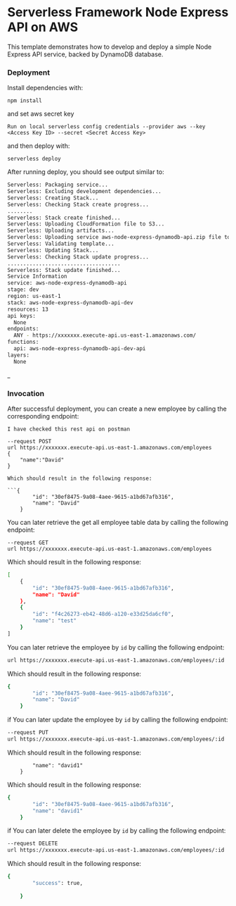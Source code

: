 

# Serverless Framework Node Express API on AWS

This template demonstrates how to develop and deploy a simple Node Express API service, backed by DynamoDB database.




### Deployment

Install dependencies with:

```
npm install
```

and set aws secret key 

```
Run on local serverless config credentials --provider aws --key <Access Key ID> --secret <Secret Access Key>
```

and then deploy with:

```
serverless deploy
```

After running deploy, you should see output similar to:

```bash
Serverless: Packaging service...
Serverless: Excluding development dependencies...
Serverless: Creating Stack...
Serverless: Checking Stack create progress...
........
Serverless: Stack create finished...
Serverless: Uploading CloudFormation file to S3...
Serverless: Uploading artifacts...
Serverless: Uploading service aws-node-express-dynamodb-api.zip file to S3 (718.53 KB)...
Serverless: Validating template...
Serverless: Updating Stack...
Serverless: Checking Stack update progress...
....................................
Serverless: Stack update finished...
Service Information
service: aws-node-express-dynamodb-api
stage: dev
region: us-east-1
stack: aws-node-express-dynamodb-api-dev
resources: 13
api keys:
  None
endpoints:
  ANY - https://xxxxxxx.execute-api.us-east-1.amazonaws.com/
functions:
  api: aws-node-express-dynamodb-api-dev-api
layers:
  None
```

_

### Invocation

After successful deployment, you can create a new employee by calling the corresponding endpoint:

```
I have checked this rest api on postman

--request POST
url https://xxxxxxx.execute-api.us-east-1.amazonaws.com/employees
{
    "name":"David"
}

Which should result in the following response:

```{
        "id": "30ef8475-9a08-4aee-9615-a1bd67afb316",
        "name": "David"
    }
```

You can later retrieve the get all employee table data  by calling the following endpoint:

```
--request GET
url https://xxxxxxx.execute-api.us-east-1.amazonaws.com/employees
```

Which should result in the following response:

```bash
[
    {
        "id": "30ef8475-9a08-4aee-9615-a1bd67afb316",
        "name": "David"
    },
    {
        "id": "f4c26273-eb42-48d6-a120-e33d25da6cf0",
        "name": "test"
    }
]
```


You can later retrieve the employee by `id` by calling the following endpoint:

```bash
url https://xxxxxxx.execute-api.us-east-1.amazonaws.com/employees/:id
```

Which should result in the following response:

```bash
{
        "id": "30ef8475-9a08-4aee-9615-a1bd67afb316",
        "name": "David"
    }
```


if You can later update the employee by `id` by calling the following endpoint:

```bash
--request PUT
url https://xxxxxxx.execute-api.us-east-1.amazonaws.com/employees/:id
```
Which should result in the following response:

```{
        "name": "david1"
    }
```

Which should result in the following response:

```bash
{
        "id": "30ef8475-9a08-4aee-9615-a1bd67afb316",
        "name": "david1"
    }
```


if You can later delete the employee by `id` by calling the following endpoint:

```bash
--request DELETE
url https://xxxxxxx.execute-api.us-east-1.amazonaws.com/employees/:id
```


Which should result in the following response:

```bash
{
        "success": true,
       
    }
```
